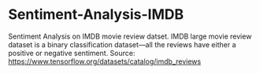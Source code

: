 # Sentiment-Analysis-IMDB
Sentiment Analysis on IMDB movie review datset. IMDB large movie review dataset is a binary classification dataset—all the reviews have either a positive or negative sentiment. Source: https://www.tensorflow.org/datasets/catalog/imdb_reviews
